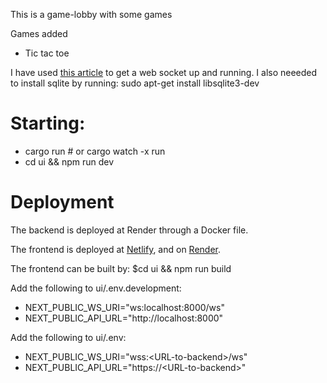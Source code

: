 This is a game-lobby with some games

Games added

- Tic tac toe

I have used [this article](https://blog.logrocket.com/real-time-chat-app-rust-react/) to get a web socket up and running. I also neeeded to install sqlite by running: sudo apt-get install libsqlite3-dev

# Starting:

- cargo run # or cargo watch -x run
- cd ui && npm run dev

# Deployment

The backend is deployed at Render through a Docker file.

The frontend is deployed at [Netlify](https://game-lobby-ttc.netlify.app/), and on [Render](https://game-lobby-ui.onrender.com//).

The frontend can be built by: $cd ui && npm run build

Add the following to ui/.env.development:

- NEXT_PUBLIC_WS_URI="ws:localhost:8000/ws"
- NEXT_PUBLIC_API_URL="http://localhost:8000"

Add the following to ui/.env:

- NEXT_PUBLIC_WS_URI="wss:\<URL-to-backend>/ws"
- NEXT_PUBLIC_API_URL="https://\<URL-to-backend>"
